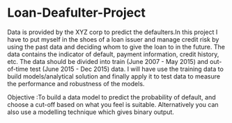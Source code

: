 # Loan-Deafulter-Project
Data is provided by the XYZ corp to predict the defaulters.In this project I have to put myself in the shoes of a loan issuer and manage credit risk by using the past data and deciding whom to give the loan to in the future. 
The data contains the indicator of default, payment information, credit history, etc.
The data should be divided into train (June 2007 - May 2015) and out-of-time test (June 2015 - Dec 2015) data. I will have use the training data to build models/analytical solution and finally apply it to test data to measure the performance and robustness of the models. 


Objective :To build a data model to predict the probability of default, and choose a cut-off based on what you feel is suitable. Alternatively you can also use a modelling technique which gives binary output.

